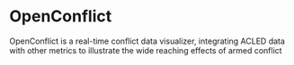 # OpenConflict

OpenConflict is a real-time conflict data visualizer, integrating ACLED data with other metrics to illustrate the wide reaching effects of armed conflict